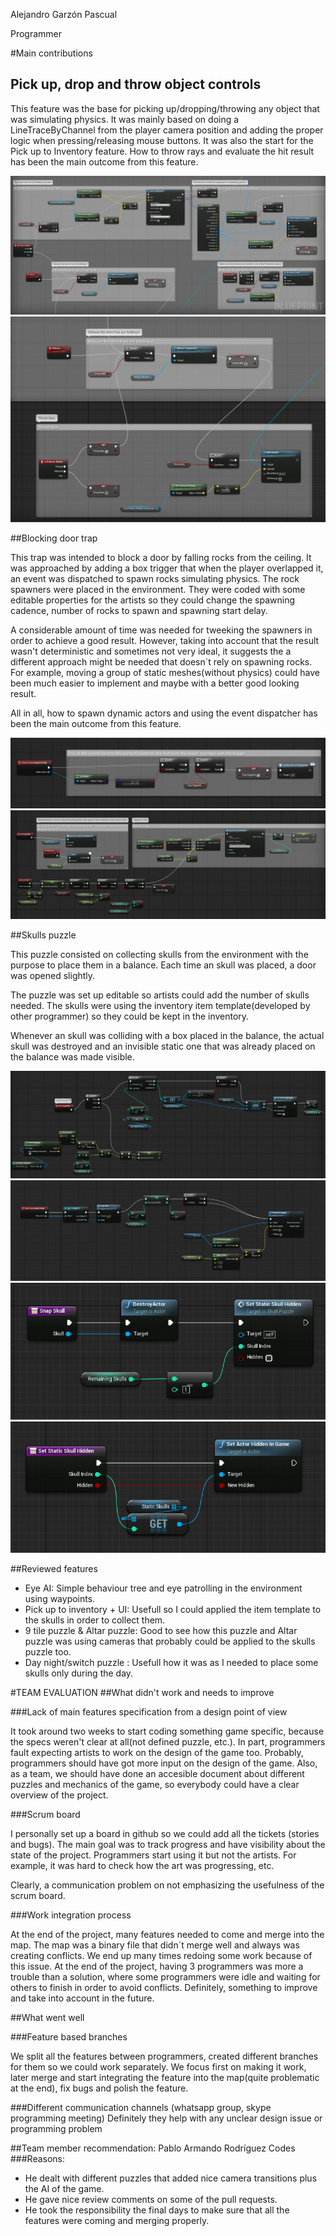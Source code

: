 Alejandro Garzón Pascual

Programmer

#Main contributions

## Pick up, drop and throw object controls
	
This feature was the base for picking up/dropping/throwing any object that was simulating physics.
It was mainly based on doing a LineTraceByChannel from the player camera position and adding the proper logic when pressing/releasing mouse buttons.
It was also the start for the Pick up to Inventory feature.
How to throw rays and evaluate the hit result has been the main outcome from this feature.

![alt text](./blueprints/pick-up-drop.png?raw=true)
![alt text](./blueprints/throw%20item.png?raw=true)

##Blocking door trap

This trap was intended to block a door by falling rocks from the ceiling.
It was approached by adding a box trigger that when the player overlapped it, an event was dispatched to spawn rocks simulating physics. 
The rock spawners were placed in the environment. They were coded with some editable properties for the artists so they could change the spawning cadence, number of rocks to spawn and spawning start delay.

A considerable amount of time was needed for tweeking the spawners in order to achieve a good result. 
However, taking into account that the result wasn't deterministic and sometimes not very ideal, it suggests the a different approach might be needed that doesn´t rely on spawning rocks. 
For example, moving a group of static meshes(without physics) could have been much easier to implement and maybe with a better good looking result. 

All in all, how to spawn dynamic actors and using the event dispatcher has been the main outcome from this feature.

![alt text](./blueprints/triggerBlockDoor.png?raw=true)
![alt text](./blueprints/spawner.png?raw=true)

##Skulls puzzle

This puzzle consisted on collecting skulls from the environment with the purpose to place them in a balance. Each time an skull was placed, a door was opened slightly.

The puzzle was set up editable so artists could add the number of skulls needed. The skulls were using the inventory item template(developed by other programmer) so they could be kept in the inventory.

Whenever an skull was colliding with a box placed in the balance, the actual skull was destroyed and an invisible static one that was already placed on the balance was made visible.

![alt text](./blueprints/skulls1.png?raw=true)
![alt text](./blueprints/skulls2.png?raw=true)
![alt text](./blueprints/skulls3.png?raw=true)
![alt text](./blueprints/skulls4.png?raw=true)

##Reviewed features

- Eye AI: Simple behaviour tree and eye patrolling in the environment using waypoints.
- Pick up to inventory + UI: Usefull so I could applied the item template to the skulls in order to collect them.
- 9 tile puzzle & Altar puzzle: Good to see how this puzzle and Altar puzzle was using cameras that probably could be applied to the skulls puzzle too.
- Day night/switch puzzle : Usefull how it was as I needed to place some skulls only during the day.


#TEAM EVALUATION
##What didn't work and needs to improve

###Lack of main features specification from a design point of view

It took around two weeks to start coding something game specific, because the specs weren't clear at all(not defined puzzle, etc.). In part, programmers fault expecting artists to work on the design of the game too. Probably, programmers should have got more input on the design of the game. Also, as a team, we should have done an accesible document about different puzzles and mechanics of the game, so everybody could have a clear overview of the project.

###Scrum board 
	
I personally set up a board in github so we could add all the tickets (stories and bugs). The main goal was to track progress and have visibility about the state of the project. Programmers start using it but not the artists. For example, it was hard to check how the art was progressing, etc.

Clearly, a communication problem on not emphasizing the usefulness of the scrum board.

###Work integration process

At the end of the project, many features needed to come and merge into the map. The map was a binary file that didn´t merge well and always was creating conflicts. We end up many times redoing some work because of this issue. At the end of the project, having 3 programmers was more a trouble than a solution, where some programmers were idle and waiting for others to finish in order to avoid conflicts. Definitely, something to improve and take into account in the future.

##What went well

###Feature based branches

We split all the features between programmers, created different branches for them so we could work separately. We focus first on making it work, later merge and start integrating the feature into the map(quite problematic at the end), fix bugs and polish the feature.

###Different communication channels (whatsapp group, skype programming meeting)
Definitely they help with any unclear design issue or programming problem


##Team member recommendation: 
Pablo Armando Rodríguez Codes
###Reasons:
- He dealt with different puzzles that added nice camera transitions plus the AI of the game. 
- He gave nice review comments on some of the pull requests. 
- He took the responsibility the final days to make sure that all the features were coming and merging properly.


